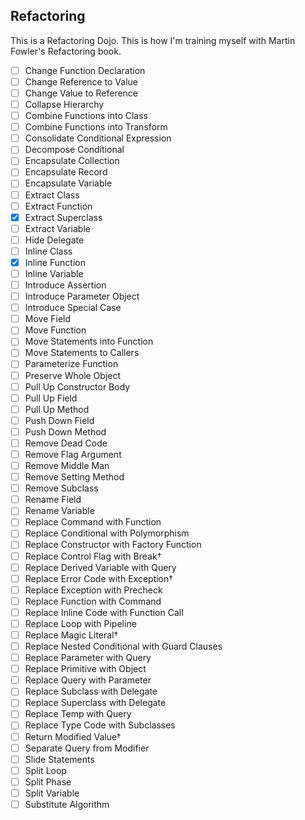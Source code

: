 ## Refactoring

This is a Refactoring Dojo.
This is how I'm training myself with Martin Fowler's Refactoring book.

- [ ] Change Function Declaration
- [ ] Change Reference to Value
- [ ] Change Value to Reference
- [ ] Collapse Hierarchy
- [ ] Combine Functions into Class
- [ ] Combine Functions into Transform
- [ ] Consolidate Conditional Expression
- [ ] Decompose Conditional
- [ ] Encapsulate Collection
- [ ] Encapsulate Record
- [ ] Encapsulate Variable
- [ ] Extract Class
- [ ] Extract Function
- [x] Extract Superclass
- [ ] Extract Variable
- [ ] Hide Delegate
- [ ] Inline Class
- [x] Inline Function
- [ ] Inline Variable
- [ ] Introduce Assertion
- [ ] Introduce Parameter Object
- [ ] Introduce Special Case
- [ ] Move Field
- [ ] Move Function
- [ ] Move Statements into Function
- [ ] Move Statements to Callers
- [ ] Parameterize Function
- [ ] Preserve Whole Object
- [ ] Pull Up Constructor Body
- [ ] Pull Up Field
- [ ] Pull Up Method
- [ ] Push Down Field
- [ ] Push Down Method
- [ ] Remove Dead Code
- [ ] Remove Flag Argument
- [ ] Remove Middle Man
- [ ] Remove Setting Method
- [ ] Remove Subclass
- [ ] Rename Field
- [ ] Rename Variable
- [ ] Replace Command with Function
- [ ] Replace Conditional with Polymorphism
- [ ] Replace Constructor with Factory Function
- [ ] Replace Control Flag with Break†
- [ ] Replace Derived Variable with Query
- [ ] Replace Error Code with Exception†
- [ ] Replace Exception with Precheck
- [ ] Replace Function with Command
- [ ] Replace Inline Code with Function Call
- [ ] Replace Loop with Pipeline
- [ ] Replace Magic Literal†
- [ ] Replace Nested Conditional with Guard Clauses
- [ ] Replace Parameter with Query
- [ ] Replace Primitive with Object
- [ ] Replace Query with Parameter
- [ ] Replace Subclass with Delegate
- [ ] Replace Superclass with Delegate
- [ ] Replace Temp with Query
- [ ] Replace Type Code with Subclasses
- [ ] Return Modified Value†
- [ ] Separate Query from Modifier
- [ ] Slide Statements
- [ ] Split Loop
- [ ] Split Phase
- [ ] Split Variable
- [ ] Substitute Algorithm
